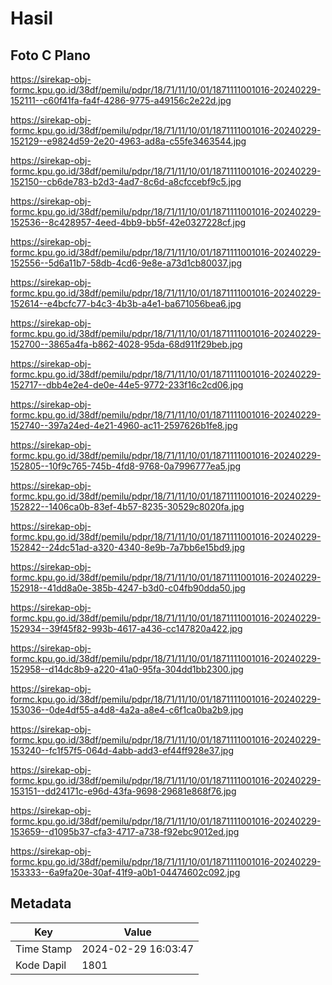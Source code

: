 # Hasil

## Foto C Plano

https://sirekap-obj-formc.kpu.go.id/38df/pemilu/pdpr/18/71/11/10/01/1871111001016-20240229-152111--c60f41fa-fa4f-4286-9775-a49156c2e22d.jpg

https://sirekap-obj-formc.kpu.go.id/38df/pemilu/pdpr/18/71/11/10/01/1871111001016-20240229-152129--e9824d59-2e20-4963-ad8a-c55fe3463544.jpg

https://sirekap-obj-formc.kpu.go.id/38df/pemilu/pdpr/18/71/11/10/01/1871111001016-20240229-152150--cb6de783-b2d3-4ad7-8c6d-a8cfccebf9c5.jpg

https://sirekap-obj-formc.kpu.go.id/38df/pemilu/pdpr/18/71/11/10/01/1871111001016-20240229-152536--8c428957-4eed-4bb9-bb5f-42e0327228cf.jpg

https://sirekap-obj-formc.kpu.go.id/38df/pemilu/pdpr/18/71/11/10/01/1871111001016-20240229-152556--5d6a11b7-58db-4cd6-9e8e-a73d1cb80037.jpg

https://sirekap-obj-formc.kpu.go.id/38df/pemilu/pdpr/18/71/11/10/01/1871111001016-20240229-152614--e4bcfc77-b4c3-4b3b-a4e1-ba671056bea6.jpg

https://sirekap-obj-formc.kpu.go.id/38df/pemilu/pdpr/18/71/11/10/01/1871111001016-20240229-152700--3865a4fa-b862-4028-95da-68d911f29beb.jpg

https://sirekap-obj-formc.kpu.go.id/38df/pemilu/pdpr/18/71/11/10/01/1871111001016-20240229-152717--dbb4e2e4-de0e-44e5-9772-233f16c2cd06.jpg

https://sirekap-obj-formc.kpu.go.id/38df/pemilu/pdpr/18/71/11/10/01/1871111001016-20240229-152740--397a24ed-4e21-4960-ac11-2597626b1fe8.jpg

https://sirekap-obj-formc.kpu.go.id/38df/pemilu/pdpr/18/71/11/10/01/1871111001016-20240229-152805--10f9c765-745b-4fd8-9768-0a7996777ea5.jpg

https://sirekap-obj-formc.kpu.go.id/38df/pemilu/pdpr/18/71/11/10/01/1871111001016-20240229-152822--1406ca0b-83ef-4b57-8235-30529c8020fa.jpg

https://sirekap-obj-formc.kpu.go.id/38df/pemilu/pdpr/18/71/11/10/01/1871111001016-20240229-152842--24dc51ad-a320-4340-8e9b-7a7bb6e15bd9.jpg

https://sirekap-obj-formc.kpu.go.id/38df/pemilu/pdpr/18/71/11/10/01/1871111001016-20240229-152918--41dd8a0e-385b-4247-b3d0-c04fb90dda50.jpg

https://sirekap-obj-formc.kpu.go.id/38df/pemilu/pdpr/18/71/11/10/01/1871111001016-20240229-152934--39f45f82-993b-4617-a436-cc147820a422.jpg

https://sirekap-obj-formc.kpu.go.id/38df/pemilu/pdpr/18/71/11/10/01/1871111001016-20240229-152958--d14dc8b9-a220-41a0-95fa-304dd1bb2300.jpg

https://sirekap-obj-formc.kpu.go.id/38df/pemilu/pdpr/18/71/11/10/01/1871111001016-20240229-153036--0de4df55-a4d8-4a2a-a8e4-c6f1ca0ba2b9.jpg

https://sirekap-obj-formc.kpu.go.id/38df/pemilu/pdpr/18/71/11/10/01/1871111001016-20240229-153240--fc1f57f5-064d-4abb-add3-ef44ff928e37.jpg

https://sirekap-obj-formc.kpu.go.id/38df/pemilu/pdpr/18/71/11/10/01/1871111001016-20240229-153151--dd24171c-e96d-43fa-9698-29681e868f76.jpg

https://sirekap-obj-formc.kpu.go.id/38df/pemilu/pdpr/18/71/11/10/01/1871111001016-20240229-153659--d1095b37-cfa3-4717-a738-f92ebc9012ed.jpg

https://sirekap-obj-formc.kpu.go.id/38df/pemilu/pdpr/18/71/11/10/01/1871111001016-20240229-153333--6a9fa20e-30af-41f9-a0b1-04474602c092.jpg


## Metadata

| Key        | Value               |
| ---------- | ------------------- |
| Time Stamp | 2024-02-29 16:03:47 |
| Kode Dapil | 1801                |




